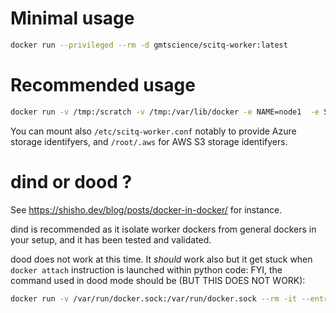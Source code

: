 # Minimal usage

```bash
docker run --privileged --rm -d gmtscience/scitq-worker:latest
```

# Recommended usage

```bash
docker run -v /tmp:/scratch -v /tmp:/var/lib/docker -e NAME=node1  -e SCITQ_SERVER=$SCITQ_SERVER --privileged -d gmtscience/scitq-worker:latest
```

You can mount also `/etc/scitq-worker.conf` notably to provide Azure storage identifyers, and `/root/.aws` for AWS S3 storage identifyers.


# dind or dood ?

See https://shisho.dev/blog/posts/docker-in-docker/ for instance.

dind is recommended as it isolate worker dockers from general dockers in your setup, and it has been tested and validated.

dood does not work at this time. It *should* work also but it get stuck when `docker attach` instruction is launched within python code: FYI, the command used in dood mode should be (BUT THIS DOES NOT WORK):

```bash
docker run -v /var/run/docker.sock:/var/run/docker.sock --rm -it --entrypoint 'scitq-worker' scitq-worker:1.0b19 host.docker.internal 1
```